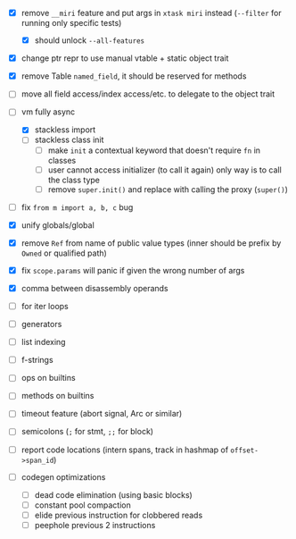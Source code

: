 
- [x] remove `__miri` feature and put args in `xtask miri` instead (`--filter` for running only specific tests)
  - [x] should unlock `--all-features`
- [x] change ptr repr to use manual vtable + static object trait
- [x] remove Table `named_field`, it should be reserved for methods
- [ ] move all field access/index access/etc. to delegate to the object trait
- [ ] vm fully async
  - [x] stackless import
  - [ ] stackless class init
    - [ ] make `init` a contextual keyword that doesn't require `fn` in classes
    - [ ] user cannot access initializer (to call it again)
          only way is to call the class type
    - [ ] remove `super.init()` and replace with calling the proxy (`super()`)
- [ ] fix `from m import a, b, c` bug
- [x] unify globals/global
- [x] remove `Ref` from name of public value types (inner should be prefix by `Owned` or qualified path)
- [x] fix `scope.params` will panic if given the wrong number of args
- [x] comma between disassembly operands

- [ ] for iter loops
- [ ] generators
- [ ] list indexing
- [ ] f-strings
- [ ] ops on builtins
- [ ] methods on builtins
- [ ] timeout feature (abort signal, Arc<AtomicBool> or similar)
- [ ] semicolons (`;` for stmt, `;;` for block)
- [ ] report code locations (intern spans, track in hashmap of `offset->span_id`)
- [ ] codegen optimizations
  - [ ] dead code elimination (using basic blocks)
  - [ ] constant pool compaction
  - [ ] elide previous instruction for clobbered reads
  - [ ] peephole previous 2 instructions
